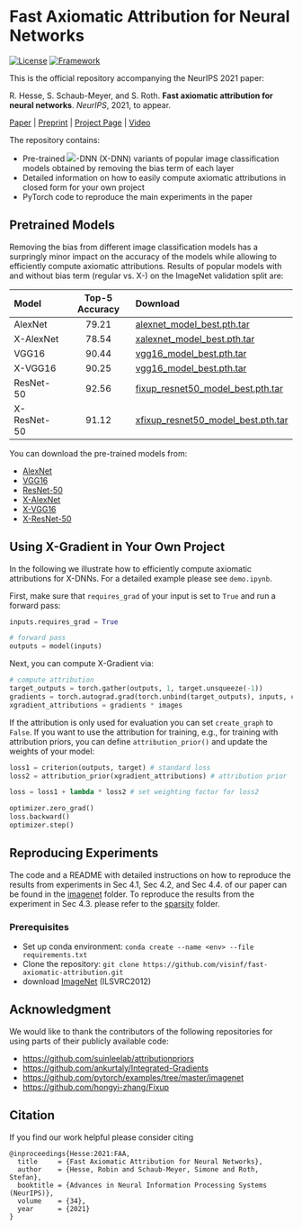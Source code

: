 # Fast Axiomatic Attribution for Neural Networks
[![License](https://img.shields.io/badge/License-Apache%202.0-blue.svg)](https://opensource.org/licenses/Apache-2.0)
[![Framework](https://img.shields.io/badge/PyTorch-%23EE4C2C.svg?&logo=PyTorch&logoColor=white)](https://pytorch.org/)

This is the official repository accompanying the NeurIPS 2021 paper:

R. Hesse, S. Schaub-Meyer, and S. Roth. **Fast axiomatic attribution for neural networks**. _NeurIPS_, 2021, to appear.

[Paper](https://visinf.github.io/fast-axiomatic-attribution/) | [Preprint](https://visinf.github.io/fast-axiomatic-attribution/) | [Project Page](https://visinf.github.io/fast-axiomatic-attribution/) | [Video](https://visinf.github.io/fast-axiomatic-attribution/)

The repository contains:
- Pre-trained <img src="https://render.githubusercontent.com/render/math?math=\mathcal{X}">-DNN (X-DNN) variants of popular image classification models obtained by removing the bias term of each layer
- Detailed information on how to easily compute axiomatic attributions in closed form for your own project
- PyTorch code to reproduce the main experiments in the paper


## Pretrained Models

Removing the bias from different image classification models has a surpringly minor impact on the accuracy of the models while allowing to efficiently compute axiomatic attributions. Results of popular models with and without bias term (regular vs. X-) on the ImageNet validation split are:

| Model       | Top-5 Accuracy  | Download |
| :---        |     :---:       | :---     |
| AlexNet     | 79.21           | [alexnet_model_best.pth.tar](https://download.visinf.tu-darmstadt.de/data/2021-neurips-fast-axiomatic-attribution/alexnet_model_best.pth.tar)| 
| X-AlexNet   | 78.54           | [xalexnet_model_best.pth.tar](https://download.visinf.tu-darmstadt.de/data/2021-neurips-fast-axiomatic-attribution/xalexnet_model_best.pth.tar) | 
| VGG16       | 90.44           | [vgg16_model_best.pth.tar](https://download.visinf.tu-darmstadt.de/data/2021-neurips-fast-axiomatic-attribution/vgg16_model_best.pth.tar) | 
| X-VGG16     | 90.25           | [vgg16_model_best.pth.tar](https://download.visinf.tu-darmstadt.de/data/2021-neurips-fast-axiomatic-attribution/vgg16_model_best.pth.tar) | 
| ResNet-50   | 92.56           | [fixup_resnet50_model_best.pth.tar](https://download.visinf.tu-darmstadt.de/data/2021-neurips-fast-axiomatic-attribution/fixup_resnet50_model_best.pth.tar) | 
| X-ResNet-50 | 91.12           | [xfixup_resnet50_model_best.pth.tar](https://download.visinf.tu-darmstadt.de/data/2021-neurips-fast-axiomatic-attribution/xfixup_resnet50_model_best.pth.tar) | 

You can download the pre-trained models from:

- [AlexNet](https://download.visinf.tu-darmstadt.de/data/2021-neurips-fast-axiomatic-attribution/alexnet_model_best.pth.tar)
- [VGG16](https://download.visinf.tu-darmstadt.de/data/2021-neurips-fast-axiomatic-attribution/vgg16_model_best.pth.tar)
- [ResNet-50](https://download.visinf.tu-darmstadt.de/data/2021-neurips-fast-axiomatic-attribution/fixup_resnet50_model_best.pth.tar)
- [X-AlexNet](https://download.visinf.tu-darmstadt.de/data/2021-neurips-fast-axiomatic-attribution/xalexnet_model_best.pth.tar)
- [X-VGG16](https://download.visinf.tu-darmstadt.de/data/2021-neurips-fast-axiomatic-attribution/xvgg16_model_best.pth.tar)
- [X-ResNet-50](https://download.visinf.tu-darmstadt.de/data/2021-neurips-fast-axiomatic-attribution/xfixup_resnet50_model_best.pth.tar)

## Using X-Gradient in Your Own Project

In the following we illustrate how to efficiently compute axiomatic attributions for X-DNNs. For a detailed example please see `demo.ipynb`. 

First, make sure that `requires_grad` of your input is set to `True` and run a forward pass:
```python
inputs.requires_grad = True

# forward pass
outputs = model(inputs)
```
Next, you can compute X-Gradient via:
```python
# compute attribution
target_outputs = torch.gather(outputs, 1, target.unsqueeze(-1))
gradients = torch.autograd.grad(torch.unbind(target_outputs), inputs, create_graph=True)[0] # set to false if attribution is only used for evaluation
xgradient_attributions = gradients * images
```
If the attribution is only used for evaluation you can set `create_graph` to `False`. If you want to use the attribution for training, e.g., for training with attribution priors, you can define `attribution_prior()` and update the weights of your model:
```python
loss1 = criterion(outputs, target) # standard loss
loss2 = attribution_prior(xgradient_attributions) # attribution prior    

loss = loss1 + lambda * loss2 # set weighting factor for loss2

optimizer.zero_grad()
loss.backward()
optimizer.step()
```
## Reproducing Experiments

The code and a README with detailed instructions on how to reproduce the results from experiments in Sec 4.1, Sec 4.2, and Sec 4.4. of our paper can be found in the [imagenet](imagenet) folder. To reproduce the results from the experiment in Sec 4.3. please refer to the [sparsity](sparsity) folder.

### Prerequisites
- Set up conda environment: ```conda create --name <env> --file requirements.txt```
- Clone the repository: ```git clone https://github.com/visinf/fast-axiomatic-attribution.git```
- download [ImageNet](https://image-net.org/challenges/LSVRC/2012/) (ILSVRC2012)  

## Acknowledgment

We would like to thank the contributors of the following repositories for using parts of their publicly available code:
- https://github.com/suinleelab/attributionpriors
- https://github.com/ankurtaly/Integrated-Gradients
- https://github.com/pytorch/examples/tree/master/imagenet
- https://github.com/hongyi-zhang/Fixup



## Citation
If you find our work helpful please consider citing
```
@inproceedings{Hesse:2021:FAA,
  title     = {Fast Axiomatic Attribution for Neural Networks},
  author    = {Hesse, Robin and Schaub-Meyer, Simone and Roth, Stefan},
  booktitle = {Advances in Neural Information Processing Systems (NeurIPS)},
  volume    = {34},
  year      = {2021}
}
```
